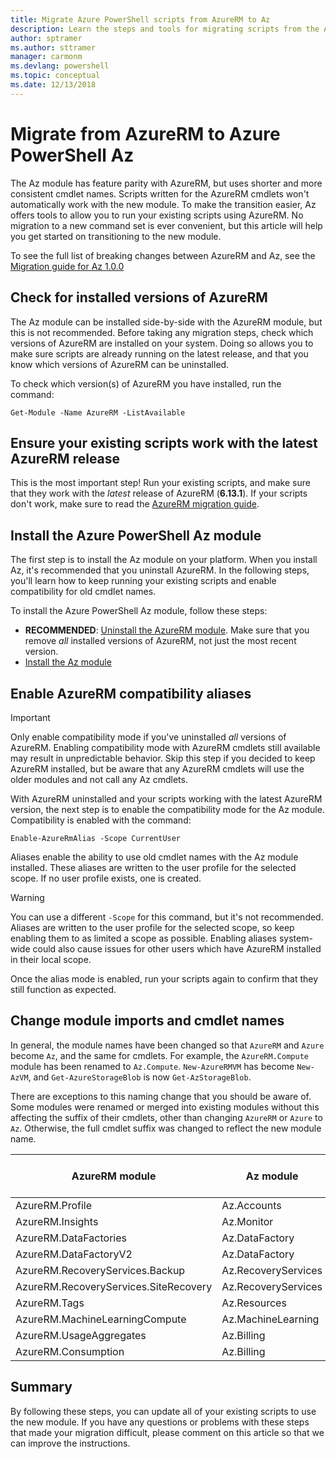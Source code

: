 ```yaml
---
title: Migrate Azure PowerShell scripts from AzureRM to Az
description: Learn the steps and tools for migrating scripts from the AzureRM module to the new Az module.
author: sptramer
ms.author: sttramer
manager: carmonm
ms.devlang: powershell
ms.topic: conceptual
ms.date: 12/13/2018
---
```


# Migrate from AzureRM to Azure PowerShell Az

The Az module has feature parity with AzureRM, but uses shorter and more consistent cmdlet names.
Scripts written for the AzureRM cmdlets won't automatically work with the new
module. To make the transition easier, Az offers tools to allow you to run your existing scripts
using AzureRM. No migration to a new command set is ever convenient, but this article will help
you get started on transitioning to the new module.

To see the full list of breaking changes between AzureRM and Az, see the [Migration guide for Az 1.0.0](migrate-az-1.0.0.md)

## Check for installed versions of AzureRM

The Az module can be installed side-by-side with the AzureRM module, but this is not recommended. Before
taking any migration steps, check which versions of AzureRM are installed on your system. Doing so
allows you to make sure scripts are already running on the latest release, and that you know which
versions of AzureRM can be uninstalled.

To check which version(s) of AzureRM you have installed, run the command:

```powershell-interactive
Get-Module -Name AzureRM -ListAvailable
```

## Ensure your existing scripts work with the latest AzureRM release

This is the most important step! Run your existing scripts, and make sure that they work with the
_latest_ release of AzureRM (__6.13.1__). If your scripts don't work, make sure to read
the [AzureRM migration guide](/powershell/azure/azurerm/migration-guide.6.0.0).

## Install the Azure PowerShell Az module

The first step is to install the Az module on your platform. When you install Az, it's recommended
that you uninstall AzureRM. In the following steps, you'll learn how to keep running your existing
scripts and enable compatibility for old cmdlet names.

To install the Azure PowerShell Az module, follow these steps:

* __RECOMMENDED__: [Uninstall the AzureRM module](uninstall-az-ps.md). Make sure that you remove _all_ installed versions of AzureRM, not just the most recent version.
* [Install the Az module](install-az-ps.md)

## <a name="aliases"/>Enable AzureRM compatibility aliases 

> [!IMPORTANT]
>
> Only enable compatibility mode if you've uninstalled _all_ versions of AzureRM. Enabling compatibility
> mode with AzureRM cmdlets still available may result in unpredictable behavior. Skip this step if you
> decided to keep AzureRM installed, but be aware that any AzureRM cmdlets will use
> the older modules and not call any Az cmdlets.

With AzureRM uninstalled and your scripts working with the latest AzureRM version, the next step is to 
enable the compatibility mode for the Az module. Compatibility is enabled with the command:

```powershell-interactive
Enable-AzureRmAlias -Scope CurrentUser
```

Aliases enable the ability to use old cmdlet names with the Az module installed. These
aliases are written to the user profile for the selected scope. If no user profile exists, one is created.

> [!WARNING]
>
> You can use a different `-Scope` for this command, but it's not recommended. Aliases are written to
> the user profile for the selected scope, so keep enabling them to as limited a scope as possible. Enabling aliases
> system-wide could also cause issues for other users which have AzureRM installed in their local scope.

Once the alias mode is enabled, run your scripts again to confirm that they still function as expected. 

## Change module imports and cmdlet names

In general, the module names have been changed so that `AzureRM` and `Azure` become `Az`, and the same for cmdlets.
For example, the `AzureRM.Compute` module has been renamed to `Az.Compute`. `New-AzureRMVM` has become `New-AzVM`,
and `Get-AzureStorageBlob` is now `Get-AzStorageBlob`.

There are exceptions to this naming change that you should be aware of. Some modules were renamed or merged into
existing modules without this affecting the suffix of their cmdlets, other than changing `AzureRM` or `Azure`
to `Az`. Otherwise, the full cmdlet suffix was changed to reflect the new module name.

| AzureRM module | Az module | Cmdlet suffix changed? |
|----------------|-----------|------------------------|
| AzureRM.Profile | Az.Accounts | Yes |
| AzureRM.Insights | Az.Monitor | Yes |
| AzureRM.DataFactories | Az.DataFactory | Yes |
| AzureRM.DataFactoryV2 | Az.DataFactory | Yes |
| AzureRM.RecoveryServices.Backup | Az.RecoveryServices | No |
| AzureRM.RecoveryServices.SiteRecovery | Az.RecoveryServices | No |
| AzureRM.Tags | Az.Resources | No |
| AzureRM.MachineLearningCompute | Az.MachineLearning | No |
| AzureRM.UsageAggregates | Az.Billing | No |
| AzureRM.Consumption | Az.Billing | No |

## Summary

By following these steps, you can update all of your existing scripts to use the new module. If you have any questions or problems with these steps that made your migration difficult, please comment on this article so that we can improve the instructions.
